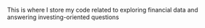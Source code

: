 This is where I store my code related to exploring financial data and answering investing-oriented questions